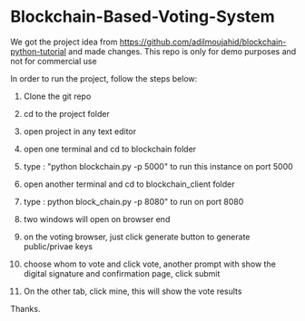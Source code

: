# Blockchain-Based-Voting-System

We got the  project idea from https://github.com/adilmoujahid/blockchain-python-tutorial and made changes.
This repo is only for demo purposes and not for commercial use

In order to run the project, follow the steps below:

  1. Clone the git repo
  
  2. cd to the project folder
  
  3. open project in any text editor
  
  4. open one terminal and cd to blockchain folder
  
  5. type : "python blockchain.py -p 5000" to run this instance on port 5000
  
  6. open another terminal and cd to blockchain_client folder
  
  7. type : python block_chain.py -p 8080" to run on port 8080
  
  8.  two windows will open on browser end
  
  9. on the voting browser, just click generate button to generate public/privae keys
  
  9. choose whom to vote and click vote, another prompt with show the digital signature and confirmation page, click submit
  
  10. On the other tab, click mine, this will show the vote results
  
  
  
  Thanks.
